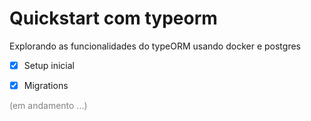 # Quickstart com typeorm

Explorando as funcionalidades do typeORM usando docker e postgres

- [x] Setup inicial
- [x] Migrations


<span style="color:gray">(em andamento ...)</span>
